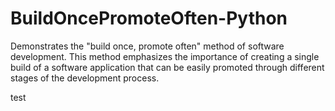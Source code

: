 # BuildOncePromoteOften-Python
Demonstrates the "build once, promote often" method of software development. This method emphasizes the importance of creating a single build of a software application that can be easily promoted through different stages of the development process.

test
